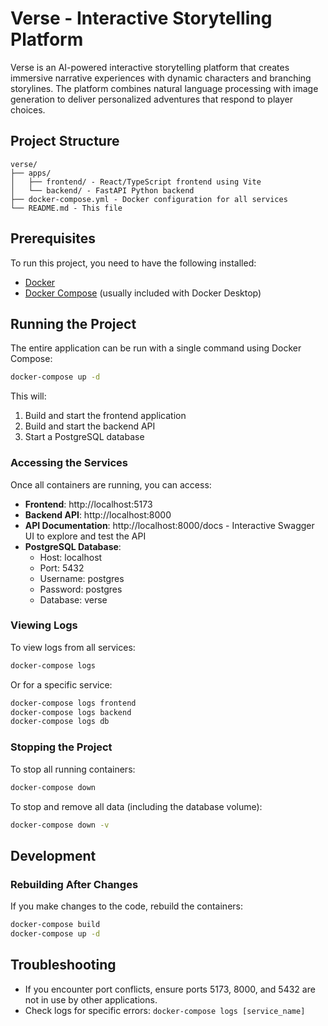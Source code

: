 # Verse - Interactive Storytelling Platform

Verse is an AI-powered interactive storytelling platform that creates immersive narrative experiences with dynamic characters and branching storylines. The platform combines natural language processing with image generation to deliver personalized adventures that respond to player choices.

## Project Structure

```
verse/
├── apps/
│   ├── frontend/ - React/TypeScript frontend using Vite
│   └── backend/ - FastAPI Python backend
├── docker-compose.yml - Docker configuration for all services
└── README.md - This file
```

## Prerequisites

To run this project, you need to have the following installed:

- [Docker](https://www.docker.com/get-started)
- [Docker Compose](https://docs.docker.com/compose/install/) (usually included with Docker Desktop)

## Running the Project

The entire application can be run with a single command using Docker Compose:

```bash
docker-compose up -d
```

This will:
1. Build and start the frontend application
2. Build and start the backend API
3. Start a PostgreSQL database

### Accessing the Services

Once all containers are running, you can access:

- **Frontend**: http://localhost:5173
- **Backend API**: http://localhost:8000
- **API Documentation**: http://localhost:8000/docs - Interactive Swagger UI to explore and test the API
- **PostgreSQL Database**: 
  - Host: localhost
  - Port: 5432
  - Username: postgres
  - Password: postgres
  - Database: verse

### Viewing Logs

To view logs from all services:

```bash
docker-compose logs
```

Or for a specific service:

```bash
docker-compose logs frontend
docker-compose logs backend
docker-compose logs db
```

### Stopping the Project

To stop all running containers:

```bash
docker-compose down
```

To stop and remove all data (including the database volume):

```bash
docker-compose down -v
```

## Development

### Rebuilding After Changes

If you make changes to the code, rebuild the containers:

```bash
docker-compose build
docker-compose up -d
```

## Troubleshooting

- If you encounter port conflicts, ensure ports 5173, 8000, and 5432 are not in use by other applications.
- Check logs for specific errors: `docker-compose logs [service_name]`
